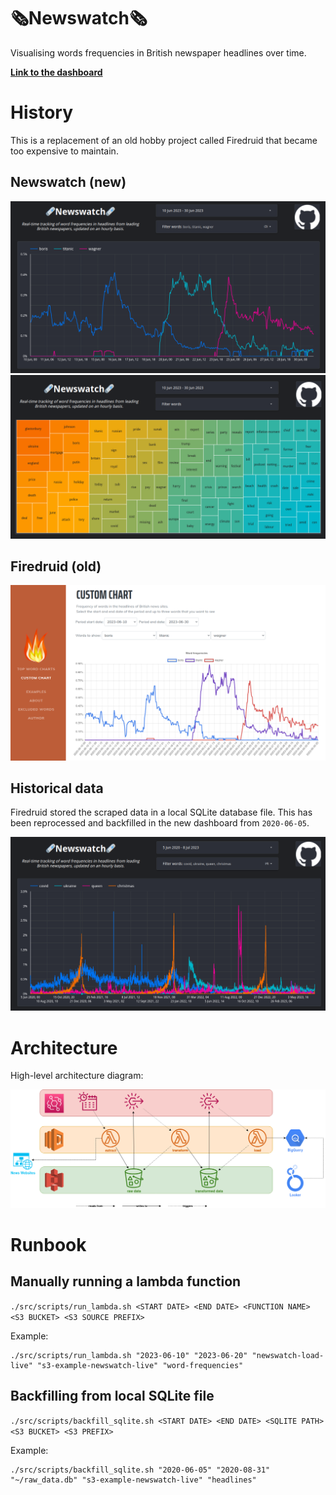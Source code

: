 # 🗞️Newswatch🗞️

Visualising words frequencies in British newspaper headlines over time.

**[Link to the dashboard](https://lookerstudio.google.com/reporting/cace127d-4866-4fcf-ae4c-a3f861e52a92 "Looker Studio")**

# History

This is a replacement of an old hobby project called Firedruid that became too expensive to maintain.

## Newswatch (new)

!["Line chart"](img/newswatch_lines.png?v=4&s=200 "Line chart")
!["Treemap"](img/newswatch_treemap.png?v=4&s=200 "Treemap")

## Firedruid (old)

!["Firedruid"](img/firedruid.png?v=4&s=200 "Firedruid")

## Historical data

Firedruid stored the scraped data in a local SQLite database file. This has been reprocessed and backfilled in the new dashboard from `2020-06-05`.

!["Backfill"](img/newswatch_backfill.png?v=4&s=200 "Backfill")
# Architecture

High-level architecture diagram:

!["Architecture"](img/architecture.png?v=4&s=200 "Architecture")

# Runbook

## Manually running a lambda function

`./src/scripts/run_lambda.sh <START DATE> <END DATE> <FUNCTION NAME> <S3 BUCKET> <S3 SOURCE PREFIX>`

Example:

```shell
./src/scripts/run_lambda.sh "2023-06-10" "2023-06-20" "newswatch-load-live" "s3-example-newswatch-live" "word-frequencies"
```

## Backfilling from local SQLite file

`./src/scripts/backfill_sqlite.sh <START DATE> <END DATE> <SQLITE PATH> <S3 BUCKET> <S3 PREFIX>`

Example:

```shell
./src/scripts/backfill_sqlite.sh "2020-06-05" "2020-08-31" "~/raw_data.db" "s3-example-newswatch-live" "headlines"
```
